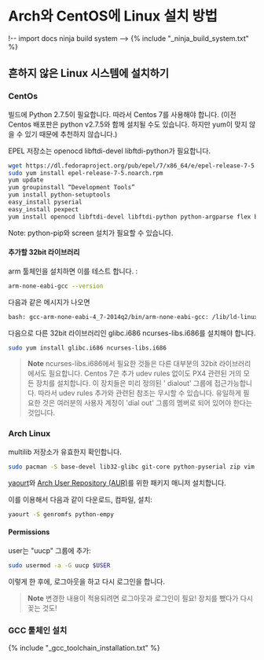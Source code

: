 # Arch와 CentOS에 Linux 설치 방법

!-- import docs ninja build system -->
{% include "_ninja_build_system.txt" %}


## 흔하지 않은 Linux 시스템에 설치하기

### CentOs

빌드에  Python 2.7.5이 필요합니다. 따라서 Centos 7를 사용해야 합니다.
(이전 Centos 배포판은 python v2.7.5와 함께 설치될 수도 있습니다. 하지만 yum이 맞지 않을 수 있기 때문에 추천하지 않습니다.)

EPEL 저장소는 openocd libftdi-devel libftdi-python가 필요합니다.

<div class="host-code"></div>

```sh
wget https://dl.fedoraproject.org/pub/epel/7/x86_64/e/epel-release-7-5.noarch.rpm
sudo yum install epel-release-7-5.noarch.rpm
yum update
yum groupinstall “Development Tools”
yum install python-setuptools
easy_install pyserial
easy_install pexpect
yum install openocd libftdi-devel libftdi-python python-argparse flex bison-devel ncurses-devel ncurses-libs autoconf texinfo libtool zlib-devel cmake
```

Note: python-pip와 screen 설치가 필요할 수 있습니다.

#### 추가할 32bit 라이브러리

arm 툴체인을 설치하면 이를 테스트 합니다. :

<div class="host-code"></div>

```sh
arm-none-eabi-gcc --version
```
다음과 같은 메시지가 나오면

<div class="host-code"></div>

```sh
bash: gcc-arm-none-eabi-4_7-2014q2/bin/arm-none-eabi-gcc: /lib/ld-linux.so.2: bad ELF interpreter: No such file or directory
```
다음으로 다른 32bit 라이브러리인 glibc.i686 ncurses-libs.i686를 설치해야 합니다.

<div class="host-code"></div>

```sh
sudo yum install glibc.i686 ncurses-libs.i686
```

> **Note** ncurses-libs.i686에서 필요한 것들은 다른 대부분의 32bit 라이브러리에서도 필요합니다. Centos 7은 추가 udev rules 없이도 PX4 관련된 거의 모든 장치를 설치합니다. 이 장치들은 미리 정의된 ' dialout' 그룹에 접근가능합니다. 따라서 udev rules 추가와 관련된 참조는 무시할 수 있습니다. 유일하게 필요한 것은 여러분의 사용자 계정이 'dial out' 그룹의 멤버로 되어 있어야 한다는 것입니다.


### Arch Linux

<div class="host-code"></div>

 multilib 저장소가 유효한지 확인합니다.

```sh
sudo pacman -S base-devel lib32-glibc git-core python-pyserial zip vim
```

[yaourt](https://wiki.archlinux.org/index.php/Yaourt#Installation)와 [Arch User Repository (AUR)](https://wiki.archlinux.org/index.php/Arch_User_Repository)를 위한 패키지 매니저 설치합니다.

이를 이용해서 다음과 같이 다운로드, 컴파일, 설치:

<div class="host-code"></div>

```sh
yaourt -S genromfs python-empy
```

#### Permissions

user는 "uucp" 그룹에 추가:

<div class="host-code"></div>

```sh
sudo usermod -a -G uucp $USER
```

이렇게 한 후에, 로그아웃을 하고 다시 로그인을 합니다.


> **Note** 변경한 내용이 적용되려면 로그아웃과 로그인이 필요! 장치를 뺐다가 다시 꽂는 것도!


### GCC 툴체인 설치
<!-- import GCC toolchain common documentation -->
{% include "_gcc_toolchain_installation.txt" %}
